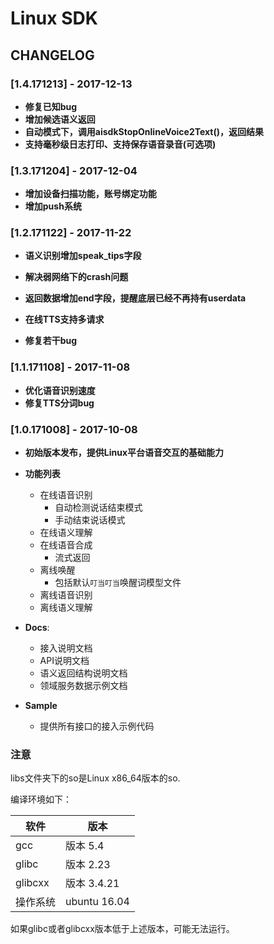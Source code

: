 # Linux SDK

## CHANGELOG

### [1.4.171213] - 2017-12-13

- **修复已知bug**
- **增加候选语义返回**
- **自动模式下，调用aisdkStopOnlineVoice2Text()，返回结果**
- **支持毫秒级日志打印、支持保存语音录音(可选项)**

### [1.3.171204] - 2017-12-04

- **增加设备扫描功能，账号绑定功能**
- **增加push系统**
 

### [1.2.171122] - 2017-11-22

- **语义识别增加speak_tips字段**

- **解决弱网络下的crash问题**

- **返回数据增加end字段，提醒底层已经不再持有userdata**

- **在线TTS支持多请求**

- **修复若干bug**

### [1.1.171108] - 2017-11-08
* **优化语音识别速度**
* **修复TTS分词bug**
### [1.0.171008] - 2017-10-08
* **初始版本发布，提供Linux平台语音交互的基础能力**
* **功能列表**
  * 在线语音识别
      * 自动检测说话结束模式
      * 手动结束说话模式
  * 在线语义理解
  * 在线语音合成
      * 流式返回 
  * 离线唤醒
      * 包括默认`叮当叮当`唤醒词模型文件
  * 离线语音识别
  * 离线语义理解

* **Docs**: 

  * 接入说明文档
  * API说明文档
  * 语义返回结构说明文档
  * 领域服务数据示例文档

* **Sample**

  * 提供所有接口的接入示例代码

### 注意

libs文件夹下的so是Linux x86_64版本的so.

编译环境如下：

| 软件      | 版本           |
| ------- | ------------ |
| gcc     | 版本 5.4       |
| glibc   | 版本 2.23      |
| glibcxx | 版本 3.4.21    |
| 操作系统    | ubuntu 16.04 |

如果glibc或者glibcxx版本低于上述版本，可能无法运行。
